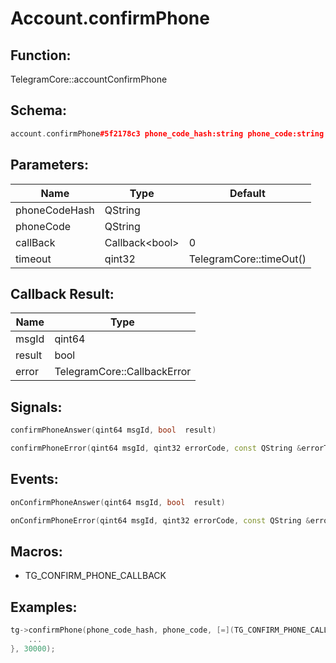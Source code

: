 # Account.confirmPhone

## Function:

TelegramCore::accountConfirmPhone

## Schema:

```c++
account.confirmPhone#5f2178c3 phone_code_hash:string phone_code:string = Bool;
```
## Parameters:

|Name|Type|Default|
|----|----|-------|
|phoneCodeHash|QString||
|phoneCode|QString||
|callBack|Callback&lt;bool&gt;|0|
|timeout|qint32|TelegramCore::timeOut()|

## Callback Result:

|Name|Type|
|----|----|
|msgId|qint64|
|result|bool|
|error|TelegramCore::CallbackError|

## Signals:

```c++
confirmPhoneAnswer(qint64 msgId, bool  result)
```
```c++
confirmPhoneError(qint64 msgId, qint32 errorCode, const QString &errorText)
```

## Events:

```c++
onConfirmPhoneAnswer(qint64 msgId, bool  result)
```
```c++
onConfirmPhoneError(qint64 msgId, qint32 errorCode, const QString &errorText)
```

## Macros:

* TG_CONFIRM_PHONE_CALLBACK

## Examples:

```c++
tg->confirmPhone(phone_code_hash, phone_code, [=](TG_CONFIRM_PHONE_CALLBACK){
    ...
}, 30000);
```
